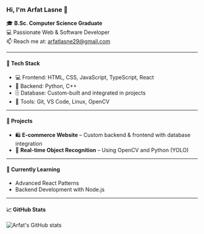 ### Hi, I'm Arfat Lasne 👋

🎓 **B.Sc. Computer Science Graduate**  
💻 Passionate Web & Software Developer  
📫 Reach me at: arfatlasne29@gmail.com  

---

#### 🚀 Tech Stack
- 💻 Frontend: HTML, CSS, JavaScript, TypeScript, React
- 🔧 Backend: Python, C++
- 🗄️ Database: Custom-built and integrated in projects
- 🧠 Tools: Git, VS Code, Linux, OpenCV

---

#### 🧩 Projects
- 🛍️ **E-commerce Website** – Custom backend & frontend with database integration  
- 🎯 **Real-time Object Recognition** – Using OpenCV and Python (YOLO)

---

#### 🌱 Currently Learning
- Advanced React Patterns  
- Backend Development with Node.js

---

#### 📈 GitHub Stats
![Arfat's GitHub stats](https://github.com/arfatlasne/arfatlasne)
